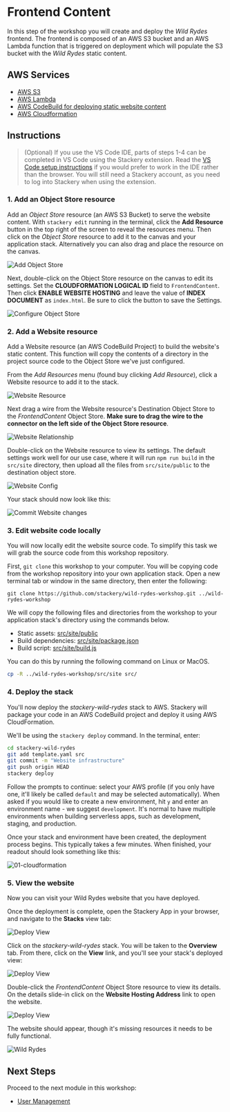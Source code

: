 # Frontend Content
In this step of the workshop you will create and deploy the *Wild Rydes* frontend. The frontend is composed of an AWS S3 bucket and an AWS Lambda function that is triggered on deployment which will populate the S3 bucket with the *Wild Rydes* static content.

## AWS Services

* [AWS S3](https://docs.stackery.io/docs/api/nodes/ObjectStore/)
* [AWS Lambda](https://docs.stackery.io/docs/api/nodes/Function/)
* [AWS CodeBuild for deploying static website content](https://docs.stackery.io/docs/api/nodes/Website/)
* [AWS Cloudformation](https://docs.aws.amazon.com/cloudformation/index.html)

## Instructions

> (Optional) If you use the VS Code IDE, parts of steps 1-4 can be completed in VS Code using the Stackery extension. Read the [VS Code setup instructions](vscode-setup-instructions.md) if you would prefer to work in the IDE rather than the browser. You will still need a Stackery account, as you need to log into Stackery when using the extension.

### 1. Add an Object Store resource
Add an *Object Store* resource (an AWS S3 Bucket) to serve the website content. With `stackery edit` running in the terminal, click the **Add Resource** button in the top right of the screen to reveal the resources menu. Then click on the *Object Store* resource to add it to the canvas and your application stack. Alternatively you can also drag and place the resource on the canvas.

![Add Object Store](./images/01-object-store.png)

Next, double-click on the Object Store resource on the canvas to edit its settings. Set the **CLOUDFORMATION LOGICAL ID** field to `FrontendContent`. Then click **ENABLE WEBSITE HOSTING** and leave the value of **INDEX DOCUMENT** as `index.html`. Be sure to click the button to save the Settings.

![Configure Object Store](./images/01-object-store-config.png)

### 2. Add a Website resource
Add a Website resource (an AWS CodeBuild Project) to build the website's static content. This function will copy the contents of a directory in the project source code to the Object Store we've just configured.

From the *Add Resources* menu (found buy clicking *Add Resource*), click a Website resource to add it to the stack.

![Website Resource](./images/01-website.png)

Next drag a wire from the Website resource's Destination Object Store to the *FrontendContent* Object Store. **Make sure to drag the wire to the connector on the left side of the Object Store resource**.

![Website Relationship](./images/01-website-relationship.png)

Double-click on the Website resource to view its settings. The default settings work well for our use case, where it will run `npm run build` in the `src/site` directory, then upload all the files from `src/site/public` to the destination object store.

![Website Config](./images/01-website-config.png)

Your stack should now look like this:

![Commit Website changes](./images/01-initial-stack.png)


### 3. Edit website code locally

You will now locally edit the website source code. To simplify this task we will grab the source code from this workshop repository.

First, `git clone` this workshop to your computer. You will be copying code from the workshop repository into your own application stack. Open a new terminal tab or window in the same directory, then enter the following:

```
git clone https://github.com/stackery/wild-rydes-workshop.git ../wild-rydes-workshop
```

We will copy the following files and directories from the workshop to your application stack's directory using the commands below.

* Static assets: [src/site/public](./src/site/public)
* Build dependencies: [src/site/package.json](./src/site/package.json)
* Build script: [src/site/build.js](./src/site/build.js)

You can do this by running the following command on Linux or MacOS.

```bash
cp -R ../wild-rydes-workshop/src/site src/
```


### 4. Deploy the stack
You'll now deploy the *stackery-wild-rydes* stack to AWS. Stackery will package your code in an AWS CodeBuild project and deploy it using AWS CloudFormation.

We'll be using the `stackery deploy` command. In the terminal, enter:

```bash
cd stackery-wild-rydes
git add template.yaml src
git commit -m "Website infrastructure"
git push origin HEAD
stackery deploy
```

Follow the prompts to continue: select your AWS profile (if you only have one, it'll likely be called `default` and may be selected automatically). When asked if you would like to create a new environment, hit `y` and enter an environment name - we suggest `development`. It's normal to have multiple environments when building serverless apps, such as development, staging, and production.

Once your stack and environment have been created, the deployment process begins. This typically takes a few minutes. When finished, your readout should look something like this:

![01-cloudformation](./images/01-cli.png)


### 5. View the website

Now you can visit your Wild Rydes website that you have deployed.

Once the deployment is complete, open the Stackery App in your browser, and navigate to the __Stacks__ view tab:


![Deploy View](./images/01-stack-view.png)

Click on the *stackery-wild-rydes* stack. You will be taken to the __Overview__ tab. From there, click on the __View__ link, and you'll see your stack's deployed view:

![Deploy View](./images/01-deploy-view.png)

Double-click the *FrontendContent* Object Store resource to view its details. On the details slide-in click on the **Website Hosting Address** link to open the website.

![Deploy View](./images/01-deploy-link.png)



The website should appear, though it's missing resources it needs to be fully functional.

![Wild Rydes](./images/01-wild-rydes.png)

## Next Steps

Proceed to the next module in this workshop:

* [User Management](./02-user-management.md)

